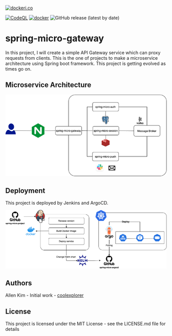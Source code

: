 [![dockeri.co](https://dockeri.co/image/coolexplorer/spring-micro-gateway)](https://hub.docker.com/r/coolexplorer/spring-micro-auth)

[![CodeQL](https://github.com/coolexplorer/spring-micro-gateway/actions/workflows/codeql-analysis.yml/badge.svg)](https://github.com/coolexplorer/spring-micro-gateway/actions/workflows/codeql-analysis.yml)
[![docker](https://github.com/coolexplorer/spring-micro-gateway/actions/workflows/docker.yml/badge.svg)](https://github.com/coolexplorer/spring-micro-gateway/actions/workflows/docker.yml)
![GitHub release (latest by date)](https://img.shields.io/github/v/release/coolexplorer/spring-micro-gateway)

# spring-micro-gateway
In this project, I will create a simple API Gateway service which can proxy requests from clients.
This is the one of projects to make a microservice architecture using Spring boot framework.
This project is getting evolved as times go on.

## Microservice Architecture
![spring-micro-architecture](./images/microservice-architecture.png)

## Deployment
This project is deployed by Jenkins and ArgoCD.

![spring-mirco-deployment](./images/spring-micro-deployment.png)

## Authors
Allen Kim - Initial work - [coolexplorer](https://github.com/coolexplorer)

## License
This project is licensed under the MIT License - see the LICENSE.md file for details
